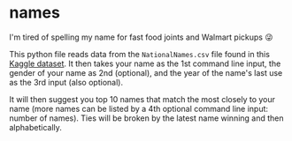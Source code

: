 # names
I'm tired of spelling my name for fast food joints and Walmart pickups :stuck_out_tongue_winking_eye:

This python file reads data from the `NationalNames.csv` file found in this [Kaggle dataset](https://www.kaggle.com/kaggle/us-baby-names?select=NationalNames.csv). It then takes your name as the 1st command line input, the gender of your name as 2nd (optional), and the year of the name's last use as the 3rd input (also optional).

It will then suggest you top 10 names that match the most closely to your name (more names can be listed by a 4th optional command line input: number of names). Ties will be broken by the latest name winning and then alphabetically.
